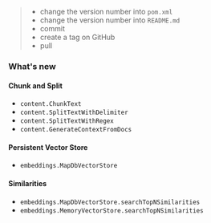 > - change the version number into `pom.xml`
> - change the version number into `README.md`
> - commit
> - create a tag on GitHub
> - pull

### What's new

#### Chunk and Split

- `content.ChunkText`
- `content.SplitTextWithDelimiter`
- `content.SplitTextWithRegex`
- `content.GenerateContextFromDocs`

#### Persistent Vector Store

- `embeddings.MapDbVectorStore`

#### Similarities

- `embeddings.MapDbVectorStore.searchTopNSimilarities`
- `embeddings.MemoryVectorStore.searchTopNSimilarities`
